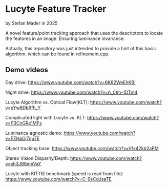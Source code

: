 # Lucyte Feature Tracker
by Stefan Mader in 2025

A novel feature/point tracking approach that uses the descriptors to locate the features in an image. Ensuring luminance invariance.

Actually, this repository was just intended to provide a hint of this basic algorithm, which can be found in refinement.cpp.

## Demo videos

Day drive: https://www.youtube.com/watch?v=6K82WeEhKBI

Night drive: https://www.youtube.com/watch?v=A_0tm-1DTm4

Lucyte Algorithm vs. Optical Flow(KLT): https://www.youtube.com/watch?v=pYw6Db9fh_Y

Complicated light with Lucyte vs. KLT: https://www.youtube.com/watch?v=P3CnGRe1MFs

Luminance agnostic demo: https://www.youtube.com/watch?v=FZHaOj7gu7E

Object tracking base: https://www.youtube.com/watch?v=Vfx42kb2aPM

Stereo Vision Disparity/Depth: https://www.youtube.com/watch?v=sh3JB8mnVaY

Lucyte with KITTIE benchmark (speed is read from file): https://www.youtube.com/watch?v=C-9sCdJsaTE 
